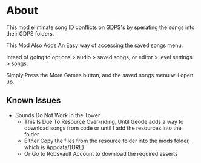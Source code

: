 # About
This mod eliminate song ID conflicts on GDPS's by sperating the songs into their GDPS folders.

This Mod Also Adds An Easy way of accessing the saved songs menu.

Intead of going to options > audio > saved songs, or editor > level settings > songs.

Simply Press the More Games button, and the saved songs menu will open up.

## Known Issues
- Sounds Do Not Work In the Tower
    - This Is Due To Resource Over-riding, Until Geode adds a way to download songs from code or until I add the resources into the folder
    - Either Copy the files from the resource folder into the mods folder, which is Appdata/{URL}
    - Or Go to Robsvault Account to download the required asserts
